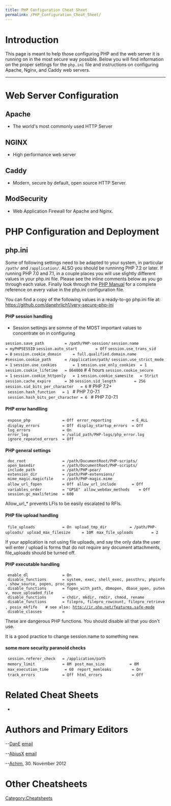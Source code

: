 ```yaml
---
title: PHP Configuration Cheat Sheet
permalink: /PHP_Configuration_Cheat_Sheet/
---
```


Introduction
============

This page is meant to help those configuring PHP and the web server it is running on in the most secure way possible. Below you will find information on the proper settings for the `php.ini` file and instructions on configuring Apache, Nginx, and Caddy web servers.


------------------------------------------------------------------------

Web Server Configuration
========================

Apache
------
- The world's most commonly used HTTP Server

NGINX
------
- High performance web server

Caddy
------
- Modern, secure by default, open source HTTP Server.

ModSecurity
------
- Web Application Firewall for Apache and Nginx.

PHP Configuration and Deployment
================================


php.ini
-------

Some of following settings need to be adapted to your system, in particular `/path/` and `/application/`. ALSO you should be runninng PHP 7.2 or later. If running PHP 7.0 and 7.1, in a couple places you will use slightly different values in your php.ini file. Please see the inline comments below as you go through each value. Finally look through the [PHP Manual](http://www.php.net/manual/ini.core.php) for a complete reference on every value in the php.ini configuration file.

You can find a copy of the following values in a ready-to-go php.ini file at: https://github.com/danehrlich1/very-secure-php-ini

#### PHP session handling
- Session settings are somme of the MOST important values to concentrate on in configuring

 ` session.save_path         = /path/PHP-session/ `
 ` session.name              = myPHPSESSID `
 ` session.auto_start        = Off `
 ` session.use_trans_sid     = 0 `
 ` session.cookie_domain     = full.qualified.domain.name `
 ` #session.cookie_path      = /application/path/ `
 ` session.use_strict_mode   = 1 `
 ` session.use_cookies       = 1 `
 ` session.use_only_cookies  = 1 `
 ` session.cookie_lifetime   = 864000 ` # 4 hours 
 ` session.cookie_secure     = 1 `
 ` session.cookie_httponly   = 1 `
 ` session.cookie_samesite   = Strict `
 ` session.cache_expire      = 30 ` 
 ` session.sid_length        = 256 `
 ` session.sid_bits_per_character   = 6 ` # PHP 7.2+
 ` session.hash_function   = 1 ` # PHP 7.0-7.1
 ` session.hash_bits_per_character = 6 ` # PHP 7.0-7.1
 
#### PHP error handlling

` expose_php              = Off`
` error_reporting         = E_ALL`
` display_errors          = Off`
` display_startup_errors  = Off`
` log_errors              = On`
` error_log               = /valid_path/PHP-logs/php_error.log`
` ignore_repeated_errors  = Off`


#### PHP general settings

` doc_root                = /path/DocumentRoot/PHP-scripts/`
` open_basedir            = /path/DocumentRoot/PHP-scripts/`
` include_path            = /path/PHP-pear/`
` extension_dir           = /path/PHP-extensions/`
` mime_magic.magicfile    = /path/PHP-magic.mime`
` allow_url_fopen         = Off`
` allow_url_include       = Off`
` variables_order         = "GPSE"`
` allow_webdav_methods    = Off`
` session.gc_maxlifetime  = 600`

Allow_url_\* prevents LFIs to be easily escalated to RFIs.

#### PHP file upload handling

` file_uploads            = On`
` upload_tmp_dir          = /path/PHP-uploads/`
` upload_max_filesize     = 10M`
` max_file_uploads        = 2`
` `

If your application is not using file uploads, and say the only data the user will enter / upload is forms that do not require any document attachments, file_uploads should be turned off.

#### PHP executable handling

` enable_dl               = On`
` disable_functions       = system, exec, shell_exec, passthru, phpinfo, show_source, popen, proc_open`
` disable_functions       = fopen_with_path, dbmopen, dbase_open, putenv, move_uploaded_file`
` disable_functions       = chdir, mkdir, rmdir, chmod, rename`
` disable_functions       = filepro, filepro_rowcount, filepro_retrieve, posix_mkfifo`
`   # see also: `[`http://ir.php.net/features.safe-mode`](http://ir.php.net/features.safe-mode)
` disable_classes         = `

These are dangerous PHP functions. You should disable all that you don't use.

It is a good practice to change session.name to something new.

#### some more security paranoid checks

` session.referer_check   = /application/path`
` memory_limit            = 8M`
` post_max_size           = 8M`
` max_execution_time       = 60`
` report_memleaks         = On`
` track_errors            = Off`
` html_errors             = Off`


Related Cheat Sheets
====================

-

Authors and Primary Editors
===========================

--[DanE](/User:Dan_Ehrlich\ "wikilink") [email](mailto:dan.ehrlich@owasp.org)

--[AbiusX](/User:Abbas_Naderi\ "wikilink") [email](mailto:abbas.naderi@owasp.org)

--[Achim](/User:Achim\ "wikilink"), 30. November 2012


Other Cheatsheets
=================

[Category:Cheatsheets](/Category:Cheatsheets "wikilink")
